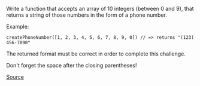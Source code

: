 Write a function that accepts an array of 10 integers (between 0 and 9), that returns a string of those numbers in the form of a phone number.

Example:
````
createPhoneNumber([1, 2, 3, 4, 5, 6, 7, 8, 9, 0]) // => returns "(123) 456-7890"
````

The returned format must be correct in order to complete this challenge.

Don't forget the space after the closing parentheses!

[Source](https://www.codewars.com/kata/525f50e3b73515a6db000b83)